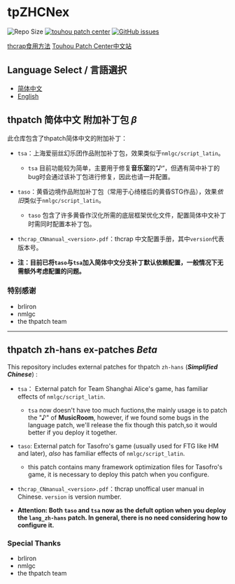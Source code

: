 # tpZHCNex

![Repo Size](https://img.shields.io/github/repo-size/yanstory/tpZHCNex.svg?label=RepoSize&style=flat-square)
[![touhou patch center](https://img.shields.io/badge/Require-thcrap-yellow.svg?style=flat-square)](http://thpatch.net)
[![GitHub issues](https://img.shields.io/github/issues/yanstory/tpZHCNex.svg?label=Issues&style=flat-square)](https://github.com/Yanstory/tpZHCNex/issues)

[thcrap食用方法](https://thpatch.rcopky.top/attention/readme.html)
[Touhou Patch Center中文站](https://thpatch.rcopky.top/)

## Language Select / 言語選択

- [简体中文](#thpatch-简体中文-附加补丁包-β)
- [English](#thpatch-zh-hans-ex-patches-beta)

## thpatch 简体中文 附加补丁包 *β*

此仓库包含了thpatch简体中文的附加补丁：

- ```tsa```：上海爱丽丝幻乐团作品附加补丁包，效果类似于```nmlgc/script_latin```。

  - ```tsa``` 目前功能较为简单，主要用于修复**音乐室**的”♪“，但遇有简中补丁的bug时会通过该补丁包进行修复，因此也请一并配置。

- ```taso```：黄昏边境作品附加补丁包（常用于心绮楼后的黄昏STG作品），效果*依旧*类似于```nmlgc/script_latin```。

  - ```taso``` 包含了许多黄昏作汉化所需的底层框架优化文件，配置简体中文补丁时需同时配置本补丁包。

- ```thcrap_CNmanual_<version>.pdf```：thcrap 中文配置手册，其中```version```代表版本号。

- **注：目前已将```taso```与```tsa```加入简体中文分支补丁默认依赖配置，一般情况下无需额外考虑配置的问题。**


### 特别感谢

- brliron
- nmlgc
- the thpatch team

---
## thpatch zh-hans ex-patches *Beta*

This repository includes external patches for thpatch ``zh-hans`` (***Simplified Chinese***) :

- ```tsa```： External patch for Team Shanghai Alice's game, has familiar effects of ```nmlgc/script_latin```.

  - ```tsa``` now doesn't have too much fuctions,the mainly usage is to patch the "♪" of **MusicRoom**, however, if we found some bugs in the language patch, we'll release the fix though this patch,so it would better if you deploy it together.

- ```taso```: External patch for Tasofro's game (usually used for FTG like HM and later), *also* has familiar effects of ```nmlgc/script_latin```.

  - this patch contains many framework optimization files for Tasofro's game, it is necessary to deploy this patch when you configure.

- ```thcrap_CNmanual_<version>.pdf```：thcrap unoffical user manual in Chinese. ```version``` is version number.

- **Attention: Both ```taso``` and ```tsa``` now as the defult option when you deploy the ```lang_zh-hans``` patch. In general, there is no need considering how to configure it.**


### Special Thanks

- brliron
- nmlgc
- the thpatch team

